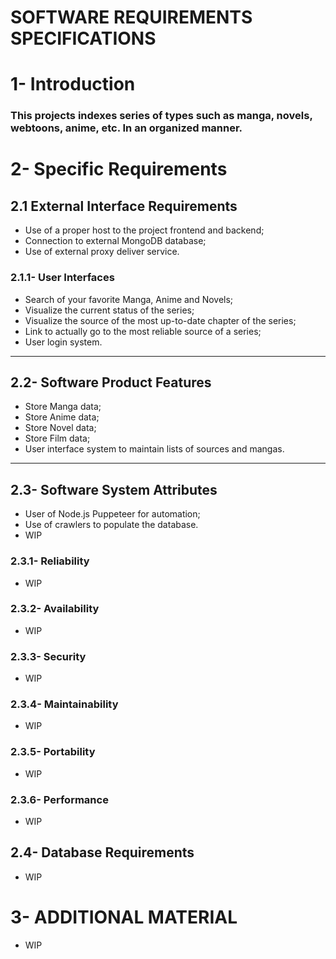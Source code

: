 <h1>SOFTWARE REQUIREMENTS SPECIFICATIONS</h1>

# 1- Introduction

<h3>This projects indexes series of types such as manga, novels, webtoons, anime, etc. In an organized manner. </h3>

# 2- Specific Requirements<br>

## 2.1 External Interface Requirements
  - Use of a proper host to the project frontend and backend;
  - Connection to external MongoDB database;
  - Use of external proxy deliver service.

### 2.1.1- User Interfaces
  - Search of your favorite Manga, Anime and Novels;
  - Visualize the current status of the series;
  - Visualize the source of the most up-to-date chapter of the series;
  - Link to actually go to the most reliable source of a series;
  - User login system.
--------------
## 2.2- Software Product Features
  - Store Manga data;
  - Store Anime data;
  - Store Novel data;
  - Store Film data;
  - User interface system to maintain lists of sources and mangas.
--------------
## 2.3- Software System Attributes
  - User of Node.js Puppeteer for automation;
  - Use of crawlers to populate the database.
  - WIP

### 2.3.1- Reliability
  - WIP
### 2.3.2- Availability
  - WIP
### 2.3.3- Security
  - WIP
### 2.3.4- Maintainability
  - WIP
### 2.3.5- Portability
  - WIP
### 2.3.6- Performance
  - WIP
## 2.4- Database Requirements
  - WIP
# 3- ADDITIONAL MATERIAL
  - WIP

